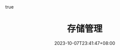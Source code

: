 ---
title: "存储管理"
description: 
date: 2023-10-07T23:41:47+08:00
image:
url:
math: true
comments: true
draft: false
categories:
---